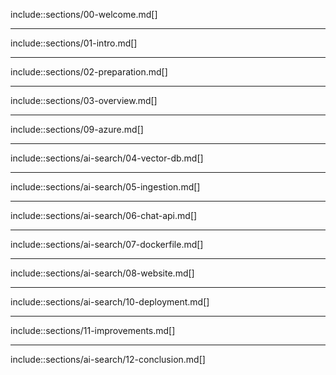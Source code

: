 include::sections/00-welcome.md[]

---

include::sections/01-intro.md[]

---

include::sections/02-preparation.md[]

---

include::sections/03-overview.md[]

---

include::sections/09-azure.md[]

---

include::sections/ai-search/04-vector-db.md[]

---

include::sections/ai-search/05-ingestion.md[]

---

include::sections/ai-search/06-chat-api.md[]

---

include::sections/ai-search/07-dockerfile.md[]

---

include::sections/ai-search/08-website.md[]

---

include::sections/ai-search/10-deployment.md[]

---

include::sections/11-improvements.md[]

---

include::sections/ai-search/12-conclusion.md[]
